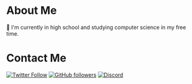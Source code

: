 # About Me

📖 I'm currently in high school and studying computer science in my free time.

# Contact Me
[<img alt="Twitter Follow" src="https://img.shields.io/twitter/follow/lllonghiii?style=flat">](https://twitter.com/lllonghiii)
[<img alt="GitHub followers" src="https://img.shields.io/github/followers/longhirar?style=flat">](https://github.com/longhirar)
[<img alt="Discord" src="https://img.shields.io/badge/Discord-longhi%236250-blue?style=flat">](about:blank)
